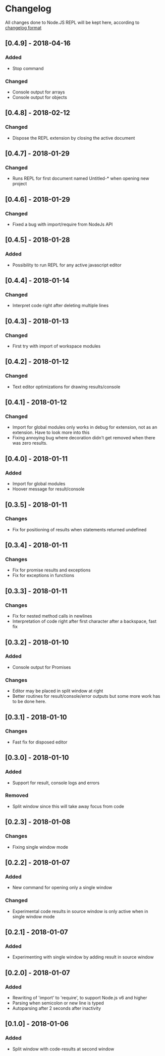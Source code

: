 # Changelog
All changes done to Node.JS REPL will be kept here, according to [changelog format](http://keepachangelog.com/)

## [0.4.9] - 2018-04-16
### Added
- Stop command
### Changed
- Console output for arrays
- Console output for objects

## [0.4.8] - 2018-02-12
### Changed
- Dispose the REPL extension by closing the active document

## [0.4.7] - 2018-01-29
### Changed
- Runs REPL for first document named Untitled-* when opening new project

## [0.4.6] - 2018-01-29
### Changed
- Fixed a bug with import/require from NodeJs API

## [0.4.5] - 2018-01-28
### Added
- Possibility to run REPL for any active javascript editor

## [0.4.4] - 2018-01-14
### Changed
- Interpret code right after deleting multiple lines

## [0.4.3] - 2018-01-13
### Changed
- First try with import of workspace modules

## [0.4.2] - 2018-01-12
### Changed
- Text editor optimizations for drawing results/console

## [0.4.1] - 2018-01-12
### Changed
- Import for global modules only works in debug for extension, not as an extension. Have to look more into this
- Fixing annoying bug where decoration didn't get removed when there was zero results.

## [0.4.0] - 2018-01-11
### Added
- Import for global modules
- Hoover message for result/console

## [0.3.5] - 2018-01-11
### Changes
- Fix for positioning of results when statements returned undefined

## [0.3.4] - 2018-01-11
### Changes
- Fix for promise results and exceptions
- Fix for exceptions in functions

## [0.3.3] - 2018-01-11
### Changes
- Fix for nested method calls in newlines
- Interpretation of code right after first character after a backspace, fast fix

## [0.3.2] - 2018-01-10
### Added
- Console output for Promises
### Changes
- Editor may be placed in split window at right
- Better routines for result/console/error outputs but some more work has to be done here.

## [0.3.1] - 2018-01-10
### Changes
- Fast fix for disposed editor

## [0.3.0] - 2018-01-10
### Added
- Support for result, console logs and errors
### Removed
- Split window since this will take away focus from code

## [0.2.3] - 2018-01-08
### Changes
- Fixing single window mode

## [0.2.2] - 2018-01-07
### Added
- New command for opening only a single window
### Changed
- Experimental code results in source window is only active when in single window mode

## [0.2.1] - 2018-01-07
### Added
- Experimenting with single window by adding result in source window

## [0.2.0] - 2018-01-07
### Added
- Rewriting of 'import' to 'require', to support Node.js v6 and higher
- Parsing when semicolon or new line is typed
- Autoparsing after 2 seconds after inactivity

## [0.1.0] - 2018-01-06
### Added
- Split window with code-results at second window
